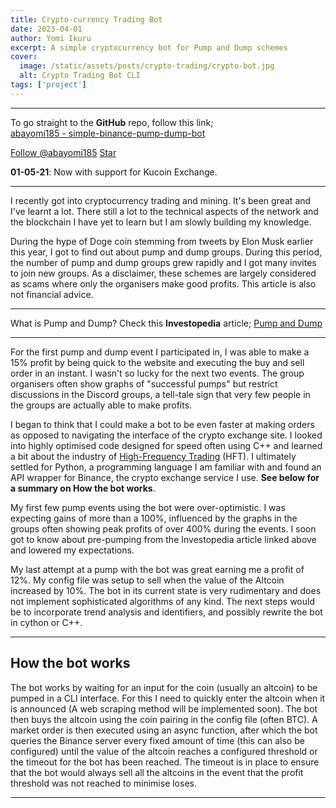 ```yaml
---
title: Crypto-currency Trading Bot
date: 2023-04-01
author: Yomi Ikuru
excerpt: A simple cryptocurrency bot for Pump and Dump schemes
cover:
  image: /static/assets/posts/crypto-trading/crypto-bot.jpg
  alt: Crypto Trading Bot CLI
tags: ['project']
---
```


---

To go straight to the **GitHub** repo, follow this link;<br/>
[abayomi185 - simple-binance-pump-dump-bot](https://github.com/abayomi185/simple-pump-and-dump-bot)

<!-- Place this tag where you want the button to render. -->

<a class="github-button" href="https://github.com/abayomi185" data-show-count="true" aria-label="Follow @abayomi185 on GitHub">Follow @abayomi185</a> <a class="github-button" href="https://github.com/abayomi185/simple-pump-and-dump-bot" data-icon="octicon-star" data-show-count="true" aria-label="Star abayomi185/currys-pc-order-bot on GitHub">Star</a>

**01-05-21**: Now with support for Kucoin Exchange.

---

I recently got into cryptocurrency trading and mining. It's been great and I've learnt a lot. There still a lot to the technical aspects of the network and the blockchain I have yet to learn but I am slowly building my knowledge.

During the hype of Doge coin stemming from tweets by Elon Musk earlier this year, I got to find out about pump and dump groups. During this period, the number of pump and dump groups grew rapidly and I got many invites to join new groups. As a disclaimer, these schemes are largely considered as scams where only the organisers make good profits. This article is also not financial advice.

---

What is Pump and Dump? Check this **Investopedia** article; [Pump and Dump](https://www.investopedia.com/terms/p/pumpanddump.asp)

---

For the first pump and dump event I participated in, I was able to make a 15% profit by being quick to the website and executing the buy and sell order in an instant. I wasn't so lucky for the next two events. The group organisers often show graphs of "successful pumps" but restrict discussions in the Discord groups, a tell-tale sign that very few people in the groups are actually able to make profits.

I began to think that I could make a bot to be even faster at making orders as opposed to navigating the interface of the crypto exchange site. I looked into highly optimised code designed for speed often using C++ and learned a bit about the industry of [High-Frequency Trading](https://www.investopedia.com/terms/h/high-frequency-trading.asp) (HFT). I ultimately settled for Python, a programming language I am familiar with and found an API wrapper for Binance, the crypto exchange service I use. **See below for a summary on How the bot works**.

My first few pump events using the bot were over-optimistic. I was expecting gains of more than a 100%, influenced by the graphs in the groups often showing peak profits of over 400% during the events. I soon got to know about pre-pumping from the Investopedia article linked above and lowered my expectations.

My last attempt at a pump with the bot was great earning me a profit of 12%. My config file was setup to sell when the value of the Altcoin increased by 10%. The bot in its current state is very rudimentary and does not implement sophisticated algorithms of any kind. The next steps would be to incorporate trend analysis and identifiers, and possibly rewrite the bot in cython or C++.

---

## How the bot works

The bot works by waiting for an input for the coin (usually an altcoin) to be pumped in a CLI interface. For this I need to quickly enter the altcoin when it is announced (A web scraping method will be implemented soon). The bot then buys the altcoin using the coin pairing in the config file (often BTC). A market order is then executed using an async function, after which the bot queries the Binance server every fixed amount of time (this can also be configured) until the value of the altcoin reaches a configured threshold or the timeout for the bot has been reached. The timeout is in place to ensure that the bot would always sell all the altcoins in the event that the profit threshold was not reached to minimise loses.

---
